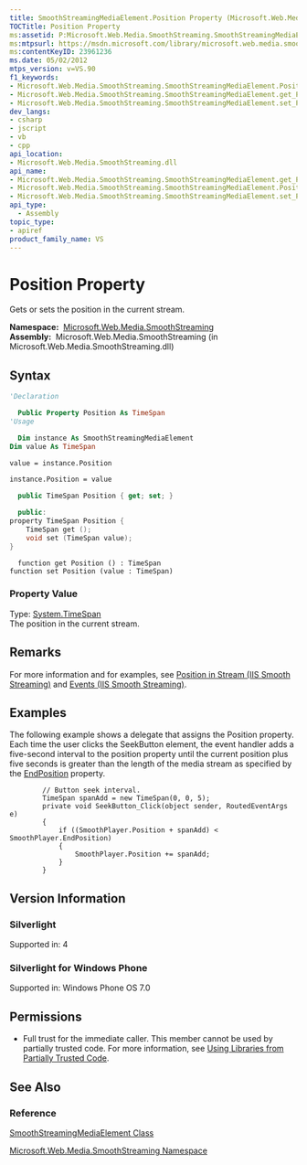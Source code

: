 ```yaml
---
title: SmoothStreamingMediaElement.Position Property (Microsoft.Web.Media.SmoothStreaming)
TOCTitle: Position Property
ms:assetid: P:Microsoft.Web.Media.SmoothStreaming.SmoothStreamingMediaElement.Position
ms:mtpsurl: https://msdn.microsoft.com/library/microsoft.web.media.smoothstreaming.smoothstreamingmediaelement.position(v=VS.90)
ms:contentKeyID: 23961236
ms.date: 05/02/2012
mtps_version: v=VS.90
f1_keywords:
- Microsoft.Web.Media.SmoothStreaming.SmoothStreamingMediaElement.Position
- Microsoft.Web.Media.SmoothStreaming.SmoothStreamingMediaElement.get_Position
- Microsoft.Web.Media.SmoothStreaming.SmoothStreamingMediaElement.set_Position
dev_langs:
- csharp
- jscript
- vb
- cpp
api_location:
- Microsoft.Web.Media.SmoothStreaming.dll
api_name:
- Microsoft.Web.Media.SmoothStreaming.SmoothStreamingMediaElement.get_Position
- Microsoft.Web.Media.SmoothStreaming.SmoothStreamingMediaElement.Position
- Microsoft.Web.Media.SmoothStreaming.SmoothStreamingMediaElement.set_Position
api_type:
  - Assembly
topic_type:
- apiref
product_family_name: VS
---
```


# Position Property

Gets or sets the position in the current stream.

**Namespace:**  [Microsoft.Web.Media.SmoothStreaming](microsoft-web-media-smoothstreaming-namespace_1.md)  
**Assembly:**  Microsoft.Web.Media.SmoothStreaming (in Microsoft.Web.Media.SmoothStreaming.dll)

## Syntax

```vb
'Declaration

  Public Property Position As TimeSpan
'Usage

  Dim instance As SmoothStreamingMediaElement
Dim value As TimeSpan

value = instance.Position

instance.Position = value
```

```csharp
  public TimeSpan Position { get; set; }
```

```cpp
  public:
property TimeSpan Position {
    TimeSpan get ();
    void set (TimeSpan value);
}
```

```jscript
  function get Position () : TimeSpan
function set Position (value : TimeSpan)
```

### Property Value

Type: [System.TimeSpan](https://msdn.microsoft.com/library/269ew577)  
The position in the current stream.  

## Remarks

For more information and for examples, see [Position in Stream (IIS Smooth Streaming)](position-in-stream.md) and [Events (IIS Smooth Streaming)](events.md).

## Examples

The following example shows a delegate that assigns the Position property. Each time the user clicks the SeekButton element, the event handler adds a five-second interval to the position property until the current position plus five seconds is greater than the length of the media stream as specified by the [EndPosition](smoothstreamingmediaelement-endposition-property-microsoft-web-media-smoothstreaming_1.md) property.

``` 
        // Button seek interval.
        TimeSpan spanAdd = new TimeSpan(0, 0, 5);
        private void SeekButton_Click(object sender, RoutedEventArgs e)
        {
            if ((SmoothPlayer.Position + spanAdd) < SmoothPlayer.EndPosition)
            {
                SmoothPlayer.Position += spanAdd;
            }
        }
```

## Version Information

### Silverlight

Supported in: 4  

### Silverlight for Windows Phone

Supported in: Windows Phone OS 7.0  

## Permissions

  - Full trust for the immediate caller. This member cannot be used by partially trusted code. For more information, see [Using Libraries from Partially Trusted Code](https://msdn.microsoft.com/library/8skskf63).

## See Also

### Reference

[SmoothStreamingMediaElement Class](smoothstreamingmediaelement-class-microsoft-web-media-smoothstreaming_1.md)

[Microsoft.Web.Media.SmoothStreaming Namespace](microsoft-web-media-smoothstreaming-namespace_1.md)

